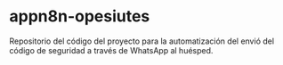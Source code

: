 # appn8n-opesiutes
Repositorio del código del proyecto para la automatización del envió del código de seguridad a través de WhatsApp al huésped.
